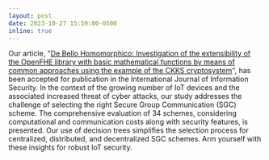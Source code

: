 ```yaml
---
layout: post
date: 2023-10-27 15:59:00-0500
inline: true
---
```


Our article, "[De Bello Homomorphico: Investigation of the extensibility of the OpenFHE library with basic mathematical functions by means of common approaches using the example of the CKKS cryptosystem](https://link.springer.com/article/10.1007/s10207-023-00781-0)", has been accepted for publication in the International Journal of Information Security. In the context of the growing number of IoT devices and the associated increased threat of cyber attacks, our study addresses the challenge of selecting the right Secure Group Communication (SGC) scheme. The comprehensive evaluation of 34 schemes, considering computational and communication costs along with security features, is presented. Our use of decision trees simplifies the selection process for centralized, distributed, and decentralized SGC schemes. Arm yourself with these insights for robust IoT security.